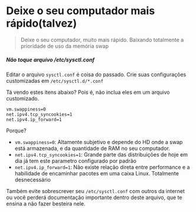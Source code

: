 # Deixe o seu computador mais rápido(talvez)

> Deixe o seu computador, muito mais rápido. Baixando totalmente a prioridade de uso da memória swap

##### Não toque arquivo /etc/sysctl.conf

Editar o arquivo `sysctl.conf` é coisa do passado. Crie suas configurações customizadas em `/etc/sysctl.d/*.conf`

Tá vendo estes itens abaixo? Pois é, não inclua eles em um arquivo customizado.

```
vm.swappiness=0
net.ipv4.tcp_syncookies=1
net.ipv4.ip_forward=1
```

Porque?
- `vm.swappiness=0`: Altamente subjetivo e depende do HD onde a swap está armazenada, e da quantidade de RAM no seu computador.
- `net.ipv4.tcp_syncookies=1`: Grande parte das distribuições de hoje em dia já tem este parametro configurado por padrão
- `net.ipv4.ip_forward=1`: Não existe relação direta entre performance e a habilidade de encaminhar pacotes em uma caixa Linux. Totalmente desnecessário

Também evite sobrescrever seu `/etc/sysctl.conf` com outros da internet ou você perderá documentação importante dentro deste arquivo, que te ensina a não fazer besteira nele.
